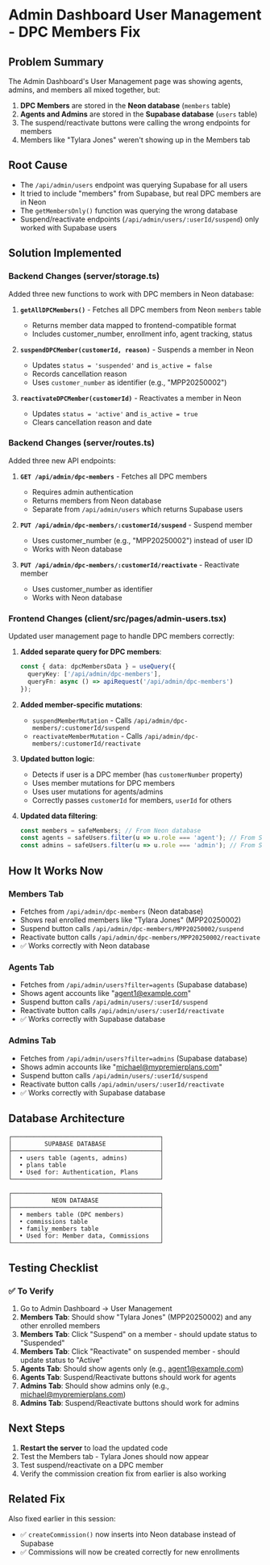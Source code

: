 # Admin Dashboard User Management - DPC Members Fix

## Problem Summary
The Admin Dashboard's User Management page was showing agents, admins, and members all mixed together, but:
1. **DPC Members** are stored in the **Neon database** (`members` table)
2. **Agents and Admins** are stored in the **Supabase database** (`users` table)
3. The suspend/reactivate buttons were calling the wrong endpoints for members
4. Members like "Tylara Jones" weren't showing up in the Members tab

## Root Cause
- The `/api/admin/users` endpoint was querying Supabase for all users
- It tried to include "members" from Supabase, but real DPC members are in Neon
- The `getMembersOnly()` function was querying the wrong database
- Suspend/reactivate endpoints (`/api/admin/users/:userId/suspend`) only worked with Supabase users

## Solution Implemented

### Backend Changes (server/storage.ts)
Added three new functions to work with DPC members in Neon database:

1. **`getAllDPCMembers()`** - Fetches all DPC members from Neon `members` table
   - Returns member data mapped to frontend-compatible format
   - Includes customer_number, enrollment info, agent tracking, status

2. **`suspendDPCMember(customerId, reason)`** - Suspends a member in Neon
   - Updates `status = 'suspended'` and `is_active = false`
   - Records cancellation reason
   - Uses `customer_number` as identifier (e.g., "MPP20250002")

3. **`reactivateDPCMember(customerId)`** - Reactivates a member in Neon
   - Updates `status = 'active'` and `is_active = true`
   - Clears cancellation reason and date

### Backend Changes (server/routes.ts)
Added three new API endpoints:

1. **`GET /api/admin/dpc-members`** - Fetches all DPC members
   - Requires admin authentication
   - Returns members from Neon database
   - Separate from `/api/admin/users` which returns Supabase users

2. **`PUT /api/admin/dpc-members/:customerId/suspend`** - Suspend member
   - Uses customer_number (e.g., "MPP20250002") instead of user ID
   - Works with Neon database

3. **`PUT /api/admin/dpc-members/:customerId/reactivate`** - Reactivate member
   - Uses customer_number as identifier
   - Works with Neon database

### Frontend Changes (client/src/pages/admin-users.tsx)
Updated user management page to handle DPC members correctly:

1. **Added separate query for DPC members**:
   ```typescript
   const { data: dpcMembersData } = useQuery({
     queryKey: ['/api/admin/dpc-members'],
     queryFn: async () => apiRequest('/api/admin/dpc-members')
   });
   ```

2. **Added member-specific mutations**:
   - `suspendMemberMutation` - Calls `/api/admin/dpc-members/:customerId/suspend`
   - `reactivateMemberMutation` - Calls `/api/admin/dpc-members/:customerId/reactivate`

3. **Updated button logic**:
   - Detects if user is a DPC member (has `customerNumber` property)
   - Uses member mutations for DPC members
   - Uses user mutations for agents/admins
   - Correctly passes `customerId` for members, `userId` for others

4. **Updated data filtering**:
   ```typescript
   const members = safeMembers; // From Neon database
   const agents = safeUsers.filter(u => u.role === 'agent'); // From Supabase
   const admins = safeUsers.filter(u => u.role === 'admin'); // From Supabase
   ```

## How It Works Now

### Members Tab
- Fetches from `/api/admin/dpc-members` (Neon database)
- Shows real enrolled members like "Tylara Jones" (MPP20250002)
- Suspend button calls `/api/admin/dpc-members/MPP20250002/suspend`
- Reactivate button calls `/api/admin/dpc-members/MPP20250002/reactivate`
- ✅ Works correctly with Neon database

### Agents Tab
- Fetches from `/api/admin/users?filter=agents` (Supabase database)
- Shows agent accounts like "agent1@example.com"
- Suspend button calls `/api/admin/users/:userId/suspend`
- Reactivate button calls `/api/admin/users/:userId/reactivate`
- ✅ Works correctly with Supabase database

### Admins Tab
- Fetches from `/api/admin/users?filter=admins` (Supabase database)
- Shows admin accounts like "michael@mypremierplans.com"
- Suspend button calls `/api/admin/users/:userId/suspend`
- Reactivate button calls `/api/admin/users/:userId/reactivate`
- ✅ Works correctly with Supabase database

## Database Architecture
```
┌─────────────────────────────────────────┐
│         SUPABASE DATABASE               │
├─────────────────────────────────────────┤
│  • users table (agents, admins)         │
│  • plans table                          │
│  • Used for: Authentication, Plans      │
└─────────────────────────────────────────┘

┌─────────────────────────────────────────┐
│           NEON DATABASE                 │
├─────────────────────────────────────────┤
│  • members table (DPC members)          │
│  • commissions table                    │
│  • family_members table                 │
│  • Used for: Member data, Commissions   │
└─────────────────────────────────────────┘
```

## Testing Checklist

### ✅ To Verify
1. Go to Admin Dashboard → User Management
2. **Members Tab**: Should show "Tylara Jones" (MPP20250002) and any other enrolled members
3. **Members Tab**: Click "Suspend" on a member - should update status to "Suspended"
4. **Members Tab**: Click "Reactivate" on suspended member - should update status to "Active"
5. **Agents Tab**: Should show agents only (e.g., agent1@example.com)
6. **Agents Tab**: Suspend/Reactivate buttons should work for agents
7. **Admins Tab**: Should show admins only (e.g., michael@mypremierplans.com)
8. **Admins Tab**: Suspend/Reactivate buttons should work for admins

## Next Steps
1. **Restart the server** to load the updated code
2. Test the Members tab - Tylara Jones should now appear
3. Test suspend/reactivate on a DPC member
4. Verify the commission creation fix from earlier is also working

## Related Fix
Also fixed earlier in this session:
- ✅ `createCommission()` now inserts into Neon database instead of Supabase
- ✅ Commissions will now be created correctly for new enrollments
